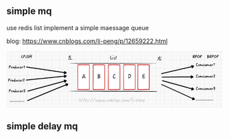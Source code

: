 ## simple mq 
use redis list implement a simple maessage queue

blog: https://www.cnblogs.com/li-peng/p/12659222.html

<p>
<img src="mq.png">
</p>


## simple delay mq

